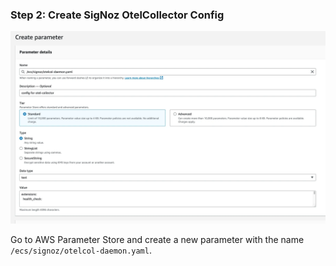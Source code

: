 ### Step 2: Create SigNoz OtelCollector Config

![OtelCol Config in Parameter Store](../../../../public/img/docs/ecs-docs/ecs-otelcol-config-ssm.webp)

Go to AWS Parameter Store and create a new parameter with the name `/ecs/signoz/otelcol-daemon.yaml`.